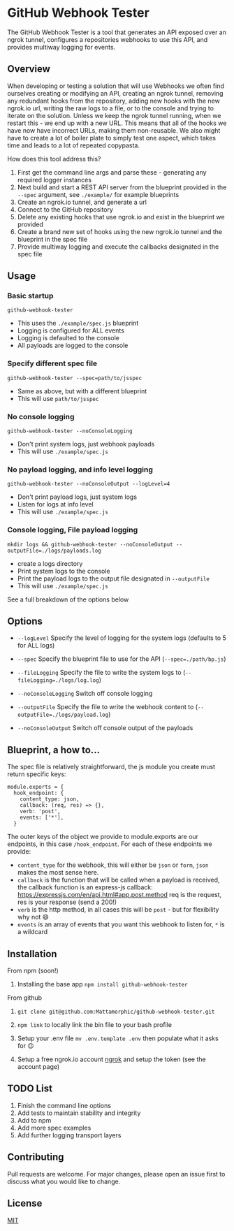 # GitHub Webhook Tester

The GitHub Webhook Tester is a tool that generates an API exposed over an ngrok tunnel, configures a repositories webhooks to use this API, and provides multiway logging for events.

## Overview
When developing or testing a solution that will use Webhooks we often find ourselves creating or modifying an API, creating an ngrok tunnel, removing any redundant hooks from the repository, adding new hooks with the new ngrok.io url, writing the raw logs to a file, or to the console and trying to iterate on the solution. Unless we keep the ngrok tunnel running, when we restart this - we end up with a new URL. This means that all of the hooks we have now have incorrect URLs, making them non-reusable. We also might have to create a lot of boiler plate to simply test one aspect, which takes time and leads to a lot of repeated copypasta.

How does this tool address this?

1. First get the command line args and parse these - generating any required logger instances
2. Next build and start a REST API server from the blueprint provided in the `--spec` argument, see `./example/` for example blueprints
3. Create an ngrok.io tunnel, and generate a url
4. Connect to the GitHub repository
5. Delete any existing hooks that use ngrok.io and exist in the blueprint we provided
6. Create a brand new set of hooks using the new ngrok.io tunnel and the blueprint in the spec file
7. Provide multiway logging and execute the callbacks designated in the spec file

## Usage

### Basic startup
`github-webhook-tester`
- This uses the `./example/spec.js` blueprint
- Logging is configured for ALL events
- Logging is defaulted to the console
- All payloads are logged to the console

### Specify different spec file
`github-webhook-tester --spec=path/to/jsspec`
- Same as above, but with a different blueprint
- This will use `path/to/jsspec`

### No console logging
`github-webhook-tester --noConsoleLogging`
- Don't print system logs, just webhook payloads
- This will use `./example/spec.js`

### No payload logging, and info level logging  
`github-webhook-tester --noConsoleOutput --logLevel=4`
- Don't print payload logs, just system logs
- Listen for logs at info level
- This will use `./example/spec.js`

### Console logging, File payload logging
`mkdir logs && github-webhook-tester --noConsoleOutput --outputFile=./logs/payloads.log`
- create a logs directory
- Print system logs to the console
- Print the payload logs to the output file designated in `--outputFile`
- This will use `./example/spec.js`

See a full breakdown of the options below

## Options

- `--logLevel` Specify the level of logging for the system logs (defaults to 5 for ALL logs)

- `--spec` Specify the blueprint file to use for the API (`--spec=./path/bp.js`)

- `--fileLogging` Specify the file to write the system logs to (`--fileLogging=./logs/log.log`)

- `--noConsoleLogging` Switch off console logging

- `--outputFile` Specify the file to write the webhook content to (`--outputFile=./logs/payload.log`)

- `--noConsoleOutput` Switch off console output of the payloads

## Blueprint, a how to...

The spec file is relatively straightforward, the js module you create must return specific keys:
```
module.exports = {
  hook_endpoint: {
    content_type: json,
    callback: (req, res) => {},
    verb: 'post',
    events: ['*'],
  }
```
The outer keys of the object we provide to module.exports are our endpoints, in this case `/hook_endpoint`.
For each of these endpoints we provide:
- `content_type` for the webhook, this will either be `json` or `form`, `json` makes the most sense here.
- `callback` is the function that will be called when a payload is received, the callback function is an express-js callback: https://expressjs.com/en/api.html#app.post.method req is the request, res is your response (send a 200!)
- `verb` is the http method, in all cases this will be `post` - but for flexibility why not :smile:
- `events` is an array of events that you want this webhook to listen for, `*` is a wildcard


## Installation
From npm (soon!)
1. Installing the base app `npm install github-webhook-tester`

From github
1. `git clone git@github.com:Mattamorphic/github-webhook-tester.git`

2. `npm link` to locally link the bin file to your bash profile

3. Setup your .env file `mv .env.template .env` then populate what it asks for :wink:

4. Setup a free ngrok.io account [ngrok](https://ngrok.com/) and setup the token (see the account page)


## TODO List

1. Finish the command line options
2. Add tests to maintain stability and integrity
3. Add to npm
4. Add more spec examples
5. Add further logging transport layers 

## Contributing
Pull requests are welcome. For major changes, please open an issue first to discuss what you would like to change.

## License
[MIT](https://choosealicense.com/licenses/mit/)
